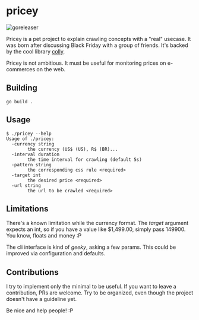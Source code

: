 # pricey

![goreleaser](https://github.com/axcdnt/pricey/workflows/goreleaser/badge.svg)

Pricey is a pet project to explain crawling concepts with a "real" usecase. It was born after discussing Black Friday with a group of friends.
It's backed by the cool library [colly](https://github.com/gocolly/colly).

Pricey is not ambitious. It must be useful for monitoring prices on e-commerces on the web.

## Building
```
go build .
```
## Usage
```
$ ./pricey --help
Usage of ./pricey:
  -currency string
    	the currency (US$ (US), R$ (BR)...
  -interval duration
    	the time interval for crawling (default 5s)
  -pattern string
    	the corresponding css rule <required>
  -target int
    	the desired price <required>
  -url string
    	the url to be crawled <required>
```

## Limitations
There's a known limitation while the currency format. The *target* argument expects an int, so if you have a value like  $1,499.00, simply pass 149900. You know, floats and money :P

The cli interface is kind of *geeky*, asking a few params. This could be improved via configuration and defaults.

## Contributions
I try to implement only the minimal to be useful. If you want to leave a contribution, PRs are welcome. Try to be organized, even though the project doesn't have a guideline yet.

Be nice and help people! :P
